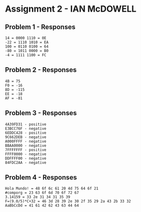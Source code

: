 # Assignment 2 - IAN McDOWELL

## Problem 1 - Responses

```
14 = 0000 1110 = 0E
-22 = 1110 1010 = EA
100 = 0110 0100 = 64
-80 = 1011 0000 = B0        
-4 = 1111 1100 = FC
```

## Problem 2 - Responses

```
4B = 75
F0 = -16
8D = -115
EE = -18
AF = -81
```

## Problem 3 - Responses

```
4A39FD31 - positive
E3BCC76F - negative
6EDDC428 - positive
9C662DEB - negative
A000FFFF - negative
BBAA0000 - negative
7FFFFFFF - positive
FFFF0000 - negative
DDFFFF00 - negative
84FDC2AA - negative
```

## Problem 4 - Responses

```
Hola Mundo! = 48 6f 6c 61 20 4d 75 64 6f 21
#comporg = 23 63 6f 6d 70 6f 72 67
3.14159 = 33 2e 31 34 31 35 39
F=(9.0/5)*C+32 = 46 3d 28 39 2e 30 2f 35 29 2a 43 2b 33 32
AaBbCcDd = 41 61 42 62 43 63 44 64
```

